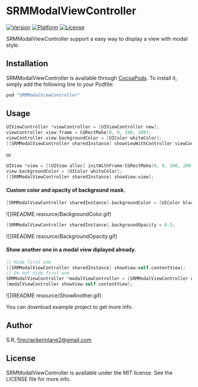 # SRMModalViewController

[![Version](https://img.shields.io/cocoapods/v/SRMModalViewController.svg?style=flat)](http://cocoapods.org/pods/SRMModalViewController)
[![Platform](https://img.shields.io/cocoapods/p/SRMModalViewController.svg?style=flat)](http://cocoapods.org/pods/SRMModalViewController)
[![License](https://img.shields.io/cocoapods/l/SRMModalViewController.svg?style=flat)](http://cocoapods.org/pods/SRMModalViewController)

SRMModalViewController support a easy way to display a view with modal style.

## Installation

SRMModalViewController is available through [CocoaPods](http://cocoapods.org). To install
it, simply add the following line to your Podfile:

```ruby
pod "SRMModalViewController"
```

## Usage

```objective-c
UIViewController *viewController = [UIViewController new];
viewController.view.frame = CGRectMake(0, 0, 200, 200);
viewController.view.backgroundColor = [UIColor whiteColor];
[[SRMModalViewController sharedInstance] showViewWithController:viewController];
```

or

```objective-c
UIView *view = [[UIView alloc] initWithFrame:CGRectMake(0, 0, 200, 200)];
view.backgroundColor = [UIColor whiteColor];
[[SRMModalViewController sharedInstance] showView:view];
```

#### Custom color and opacity of background mask.

```objective-c
[SRMModalViewController sharedInstance].backgroundColor = [UIColor blackColor];
```

![](README resource/BackgroundColor.gif)

```objective-c
[SRMModalViewController sharedInstance].backgroundOpacity = 0.5;
```

![](README resource/BackgroundOpacity.gif)

#### Show another one in a modal view diplayed already.

```objective-c
// Hide first one
[[SRMModalViewController sharedInstance] showView:self.contentView];
// Do not hide first one
SRMModalViewController *modalViewController = [SRMModalViewController new];
[modalViewController showView:self.contentView];
```

![](README resource/ShowAnother.gif)

You can download example project to get more info.

## Author

S.R, firecrackerinlane2@gmail.com

## License

SRMModalViewController is available under the MIT license. See the LICENSE file for more info.
